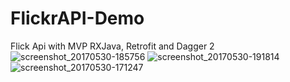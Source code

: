 # FlickrAPI-Demo
Flick Api with MVP  RXJava, Retrofit and Dagger 2 
![screenshot_20170530-185756](https://cloud.githubusercontent.com/assets/8478974/26610426/05cf7056-456d-11e7-86aa-707740a65d4a.png)
![screenshot_20170530-191814](https://cloud.githubusercontent.com/assets/8478974/26610427/05cf9eb4-456d-11e7-87f9-a259dc5b9081.png)
![screenshot_20170530-171247](https://cloud.githubusercontent.com/assets/8478974/26610428/05d3dcc2-456d-11e7-959e-00b6aabddcc5.png)
